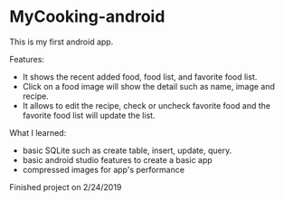 # MyCooking-android
This is my first android app.

Features:
  - It shows the recent added food, food list, and favorite food list.
  - Click on a food image will show the detail such as name, image and recipe.
  - It allows to edit the recipe, check or uncheck favorite food and the favorite food list will update the list.

What I learned:
  - basic SQLite such as create table, insert, update, query.
  - basic android studio features to create a basic app
  - compressed images for app's performance

Finished project on 2/24/2019
  
